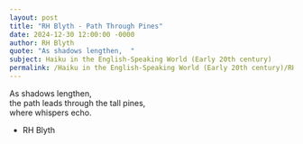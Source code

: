 ```yaml
---
layout: post
title: "RH Blyth - Path Through Pines"
date: 2024-12-30 12:00:00 -0000
author: RH Blyth
quote: "As shadows lengthen,  "
subject: Haiku in the English-Speaking World (Early 20th century)
permalink: /Haiku in the English-Speaking World (Early 20th century)/RH Blyth/RH Blyth - Path Through Pines
---
```


As shadows lengthen,  
     the path leads through the tall pines,  
      where whispers echo.


- RH Blyth
